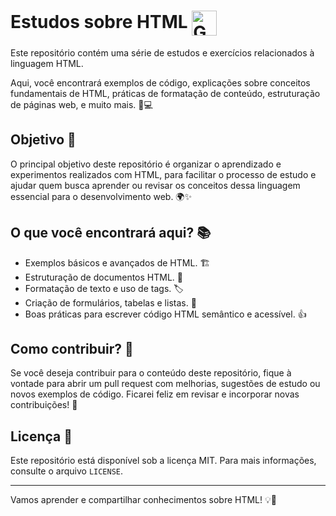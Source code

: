 # Estudos sobre HTML <img alt="Gab-Html" height="40" width="40" src="https://cdn.jsdelivr.net/gh/devicons/devicon@latest/icons/html5/html5-original.svg" style="vertical-align:middle;">

Este repositório contém uma série de estudos e exercícios relacionados à linguagem HTML.

Aqui, você encontrará exemplos de código, explicações sobre conceitos fundamentais de HTML, práticas de formatação de conteúdo, estruturação de páginas web, e muito mais. 📝💻

## Objetivo 🎯

O principal objetivo deste repositório é organizar o aprendizado e experimentos realizados com HTML, para facilitar o processo de estudo e ajudar quem busca aprender ou revisar os conceitos dessa linguagem essencial para o desenvolvimento web. 🌍✨

## O que você encontrará aqui? 📚

- Exemplos básicos e avançados de HTML. 🏗️
- Estruturação de documentos HTML. 📄
- Formatação de texto e uso de tags. 🏷️
- Criação de formulários, tabelas e listas. 📝
- Boas práticas para escrever código HTML semântico e acessível. 👍

## Como contribuir? 🤝

Se você deseja contribuir para o conteúdo deste repositório, fique à vontade para abrir um pull request com melhorias, sugestões de estudo ou novos exemplos de código. Ficarei feliz em revisar e incorporar novas contribuições! 🔄

## Licença 📜

Este repositório está disponível sob a licença MIT. Para mais informações, consulte o arquivo `LICENSE`.

---

Vamos aprender e compartilhar conhecimentos sobre HTML! 💡🚀
